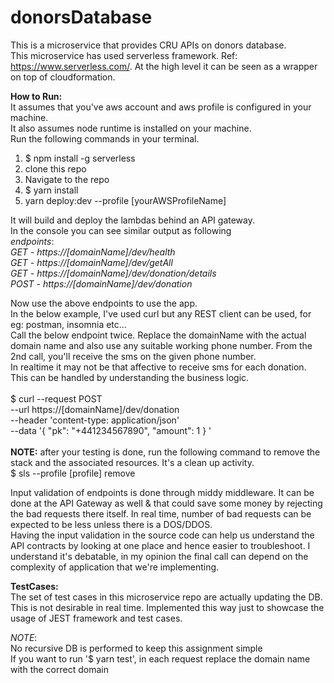 # donorsDatabase
This is a microservice that provides CRU APIs on donors database.
<br>
This microservice has used serverless framework. Ref: https://www.serverless.com/.
At the high level it can be seen as a wrapper on top of cloudformation.

**How to Run:** <br>
It assumes that you've aws account and aws profile is configured in your machine.
<br>It also assumes node runtime is installed on your machine.
<br>Run the following commands in your terminal. 
1. $ npm install -g serverless
2. clone this repo
3. Navigate to the repo
4. $ yarn install
5. yarn deploy:dev --profile [yourAWSProfileName]

It will build and deploy the lambdas behind an API gateway.
<br> In the console you can see similar output as following 
<br>
_endpoints_:
<br>
_GET - https://[domainName]/dev/health_
<br>
_GET - https://[domainName]/dev/getAll_
<br>
_GET - https://[domainName]/dev/donation/details_
<br>
_POST - https://[domainName]/dev/donation_
<br>

Now use the above endpoints to use the app.
<br>
In the below example, I've used curl but any REST client can be used, for eg: postman, insomnia etc...
<br>
Call the below endpoint twice. Replace the domainName with the actual domain name and also use any suitable working phone number.
From the 2nd call, you'll receive the sms on the given phone number.
<br>
In realtime it may not be that affective to receive sms for each donation. This can be handled by understanding the business logic.
<br>
<br>
$ curl --request POST \
  --url https://[domainName]/dev/donation \
  --header 'content-type: application/json' \
  --data '{
	"pk": "+441234567890",
	"amount": 1
}
'
<br>
<br>
**NOTE:** after your testing is done, run the following command to remove the stack and the associated resources. It's a clean up activity.
<br>
$ sls --profile [profile] remove

Input validation of endpoints is done through middy middleware. It can be done at the API Gateway as well & that could save some money by rejecting the bad requests there itself.
In real time, number of bad requests can be expected to be less unless there is a DOS/DDOS.
<br>
Having the input validation in the source code can help us understand the API contracts by looking at one place and hence easier to troubleshoot.
I understand it's debatable, in my opinion the final call can depend on the complexity of application that we're implementing.

**TestCases:**
<br>
The set of test cases in this microservice repo are actually updating the DB.
<br>
This is not desirable in real time. Implemented this way just to showcase the usage of JEST framework and test cases.

_NOTE_: 
<br>
No recursive DB is performed to keep this assignment simple
<br>
If you want to run '$ yarn test', in each request replace the domain name with the correct domain
